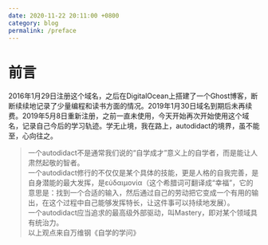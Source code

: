 ```yaml
---
date: 2020-11-22 20:11:00 +0800
category: blog
permalink: /preface
---
```


# 前言

2016年1月29日注册这个域名，之后在DigitalOcean上搭建了一个Ghost博客，断断续续地记录了少量编程和读书方面的情况。2019年1月30日域名到期后未再续费。2019年5月8日重新注册，之前一直未使用，今天开始再次开始使用这个域名，记录自己今后的学习轨迹。学无止境，我在路上，autodidact的境界，虽不能至，心向往之。  

>一个autodidact不是通常我们说的“自学成才”意义上的自学者，而是能让人肃然起敬的智者。  
>一个autodidact修行的不仅仅是某个具体的技能，更是人格的自我完善，是自身潜能的最大发挥，是εὐδαιμονία（这个希腊词可翻译成“幸福”，它的意思是：找到一个合适的输入，然后通过自己的劳动把它变成一个有用的输出，在这个过程中自己能够发挥特长，让这件事可以持续地发展）。  
>一个autodidact应当追求的最高级外部驱动，叫Mastery，即对某个领域具有统治力。  
>以上观点来自万维钢《自学的学问》
